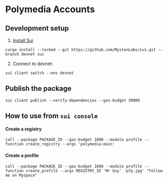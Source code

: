 # Polymedia Accounts

## Development setup
1. [Install Sui](https://docs.sui.io/build/install#install-sui-binaries)
```
cargo install --locked --git https://github.com/MystenLabs/sui.git --branch devnet sui
```
2. Connect to devnet:
```
sui client switch --env devnet
```

## Publish the package
```
sui client publish --verify-dependencies --gas-budget 30000
```

## How to use from `sui console`
#### Create a registry
```
call --package PACKAGE_ID --gas-budget 1000 --module profile --function create_registry --args 'polymedia-main'
```
#### Create a profile
```
call --package PACKAGE_ID --gas-budget 1000 --module profile --function create_profile --args REGISTRY_ID 'Mr Guy' 'pfp.jpg' "Follow me on Myspace"
```
